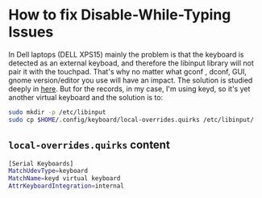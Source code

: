 # How to fix Disable-While-Typing Issues

In Dell laptops (DELL XPS15) mainly the problem is that the keyboard is
detected as an external keyboad, and therefore the libinput library will not
pair it with the touchpad. That's why no matter what gconf , dconf, GUI, gnome
version/editor you use will have an impact. The solution is studied deeply in
[here](https://linuxtouchpad.org/libinput/2022/05/07/disable-while-typing.html).
But for the records, in my case, I'm using keyd, so it's yet another virtual
keyboard and the solution is to:

```sh
sudo mkdir -p /etc/libinput
sudo cp $HOME/.config/keyboard/local-overrides.quirks /etc/libinput/
```

## `local-overrides.quirks` content

```sh
[Serial Keyboards]
MatchUdevType=keyboard
MatchName=keyd virtual keyboard
AttrKeyboardIntegration=internal
```
